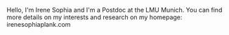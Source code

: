 Hello, I'm Irene Sophia and I'm a Postdoc at the LMU Munich. You can find more details on my interests and research on my homepage: irenesophiaplank.com

<!---
IreneSophia/IreneSophia is a ✨ special ✨ repository because its `README.md` (this file) appears on your GitHub profile.
You can click the Preview link to take a look at your changes.
--->
